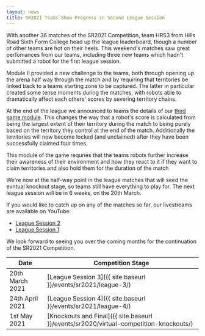 ```yaml
---
layout: news
title: SR2021 Teams Show Progress in Second League Session
---
```


With another 36 matches of the SR2021 Competition, team HRS3 from Hills Road
Sixth Form College head up the league leaderboard, though a number of other
teams are hot on their heels. This weekend's matches saw great perfomances from
our teams, including three new teams which hadn't submitted a robot for the
first league session.

Module Ⅱ provided a new challenge to the teams, both through opening up the
arena half way through the match and by requiring that territories be linked
back to a teams starting zone to be captured. The latter in particular created
some tense moments during the matches, with robots able to dramatically affect
each others' scores by severing territory chains.

At the end of the league we announced to teams the details of our
[third game module](https://studentrobotics.org/docs/resources/2021/rulebook.html).
This changes the way that a robot's score is calculated from being the largest
extent of their territory during the match to being purely based on the
territory they control at the end of the match. Additionally the territories
will now become locked (and unclaimed) after they have been successfully claimed
four times.

This module of the game requries that the teams robots further increase their
awareness of their environment and how they react to it if they want to claim
territories and also hold them for the duration of the match

We're now at the half-way point in the league matches that will seed the evntual
knockout stage, so teams still have everything to play for. The next league
session will be in 6 weeks, on the 20th March.

If you would like to catch up on any of the matches so far, our livestreams are
available on YouTube:

* [League Session 2](https://www.youtube.com/watch?v=RwW5Oz30gbE)
* [League Session 1](https://www.youtube.com/watch?v=cAvk-nfTUis)

We look forward to seeing you over the coming months for the continuation of
the SR2021 Competition.

| Date              | Competition Stage                                                                     |
|-------------------|---------------------------------------------------------------------------------------|
| 20th March 2021   | [League Session 3]({{ site.baseurl }}/events/sr2021/league-3/)                        |
| 24th April 2021   | [League Session 4]({{ site.baseurl }}/events/sr2021/league-4/)                        |
| 1st May 2021      | [Knockouts and Final]({{ site.baseurl }}/events/sr2020/virtual-competition-knockouts/)|
